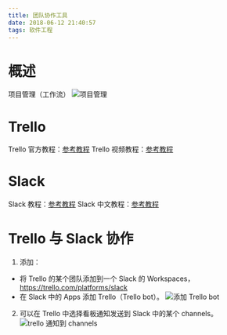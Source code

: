 ```yaml
---
title: 团队协作工具
date: 2018-06-12 21:40:57
tags: 软件工程
---
```

# 概述
项目管理（工作流）
![项目管理](图1.PNG)

# Trello
Trello 官方教程：[参考教程](https://trello.com/guide/getting-started.html)
Trello 视频教程：[参考教程](https://www.bilibili.com/video/av24923748?from=search&seid=2170617053234298395)

# Slack
Slack 教程：[参考教程](https://get.slack.help/hc/en-us/categories/360000049043-getting-started)
Slack 中文教程：[参考教程](http://www.360doc.com/content/16/0320/22/3710471_543918615.shtml)

# Trello 与 Slack 协作
1. 添加：
- 将 Trello 的某个团队添加到一个 Slack 的 Workspaces，https://trello.com/platforms/slack
- 在 Slack 中的 Apps 添加 Trello（Trello bot）。
![添加 Trello bot](图2.PNG)

2. 可以在 Trello 中选择看板通知发送到 Slack 中的某个 channels。
![trello 通知到 channels](图3.PNG)